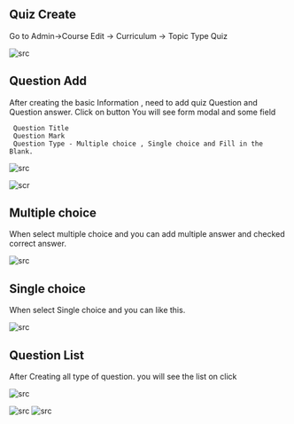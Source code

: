 ## Quiz Create

Go to Admin->Course Edit -> Curriculum -> Topic Type Quiz

![src](/assets/lms/quiz-type.png)

## Question Add

After creating the basic Information , need to add quiz Question and Question answer. Click on button You will see form modal and
some field

```
 Question Title
 Question Mark
 Question Type - Multiple choice , Single choice and Fill in the Blank.

```

![src](/assets/lms/qustion-quiz.png)

![scr](/assets/lms/question-modal.png)

## Multiple choice

When select multiple choice and you can add multiple answer and checked correct answer.

![src](/assets/lms/quiz-multiple-choice.png)

## Single choice

When select Single choice and you can like this.

![src](/assets/lms/fill-in-blank-question.png)

## Question List

After Creating all type of question. you will see the list on click

![src](/assets/lms/question-list.png)

![src](/assets/lms/question-edit.png)
![src](/assets/lms/question-edit-one.png)
